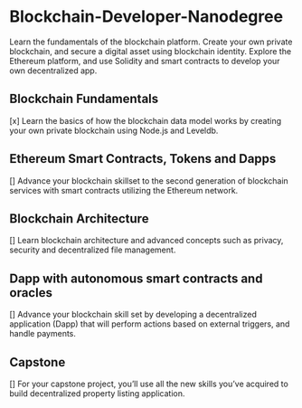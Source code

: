 # Blockchain-Developer-Nanodegree

Learn the fundamentals of the blockchain platform. Create your own private blockchain, and secure a digital asset using blockchain identity. Explore the Ethereum platform, and use Solidity and smart contracts to develop your own decentralized app.

## Blockchain Fundamentals

[x] Learn the basics of how the blockchain data model works by creating your own private blockchain using Node.js and Leveldb.

## Ethereum Smart Contracts, Tokens and Dapps

[] Advance your blockchain skillset to the second generation of blockchain services with smart contracts utilizing the Ethereum network.

## Blockchain Architecture

[] Learn blockchain architecture and advanced concepts such as privacy, security and decentralized file management.

## Dapp with autonomous smart contracts and oracles

[] Advance your blockchain skill set by developing a decentralized application (Dapp) that will perform actions based on external triggers, and handle payments.

## Capstone

[] For your capstone project, you’ll use all the new skills you’ve acquired to build decentralized property listing application.
